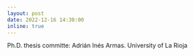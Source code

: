 ```yaml
---
layout: post
date: 2022-12-16 14:30:00
inline: true
---
```


Ph.D. thesis committe: Adrián Inés Armas. University of La Rioja 
